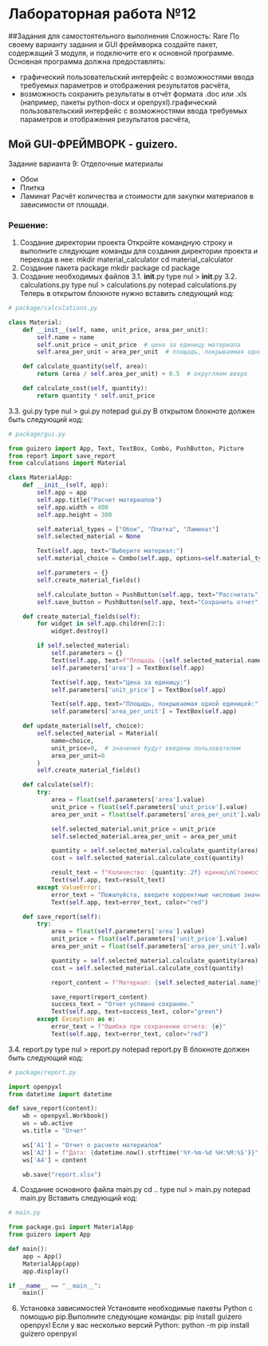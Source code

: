 # Лабораторная работа №12
##Задания для самостоятельного выполнения
Сложность: Rare
По своему варианту задания и GUI фреймворка создайте пакет, содержащий 3 модуля, и подключите его к основной программе. Основная программа должна предоставлять:
- графический пользовательский интерфейс с возможностями ввода требуемых параметров и отображения результатов расчёта,
- возможность сохранить результаты в отчёт формата .doc или .xls (например, пакеты python-docx и openpyxl).графический пользовательский интерфейс с возможностями ввода требуемых параметров и отображения результатов расчёта,
## Мой GUI-ФРЕЙМВОРК - guizero.
Задание варианта 9:
Отделочные материалы
- Обои
- Плитка
- Ламинат
Расчёт количества и стоимости для закупки материалов в зависимости от площади.
### Решение:
1. Создание директории проекта
Откройте командную строку и выполните следующие команды для создания директории проекта и перехода в нее:
mkdir material_calculator
cd material_calculator
2. Создание пакета package
mkdir package
cd package
3. Создание необходимых файлов
3.1. __init__.py
type nul > __init__.py
3.2. calculations.py
type nul > calculations.py
notepad calculations.py
Теперь в открытом блокноте нужно вставить следующий код:
``` py
# package/calculations.py

class Material:
    def __init__(self, name, unit_price, area_per_unit):
        self.name = name
        self.unit_price = unit_price  # цена за единицу материала
        self.area_per_unit = area_per_unit  # площадь, покрываемая одной единицей материала

    def calculate_quantity(self, area):
        return (area / self.area_per_unit) + 0.5  # округляем вверх

    def calculate_cost(self, quantity):
        return quantity * self.unit_price
```
3.3. gui.py
type nul > gui.py
notepad gui.py
В открытом блокноте должен быть следующий код:
``` py
# package/gui.py

from guizero import App, Text, TextBox, Combo, PushButton, Picture
from report import save_report
from calculations import Material

class MaterialApp:
    def __init__(self, app):
        self.app = app
        self.app.title("Расчет материалов")
        self.app.width = 400
        self.app.height = 300

        self.material_types = ["Обои", "Плитка", "Ламинат"]
        self.selected_material = None

        Text(self.app, text="Выберите материал:")
        self.material_choice = Combo(self.app, options=self.material_types, command=self.update_material)

        self.parameters = {}
        self.create_material_fields()

        self.calculate_button = PushButton(self.app, text="Рассчитать", command=self.calculate)
        self.save_button = PushButton(self.app, text="Сохранить отчет", command=self.save_report)

    def create_material_fields(self):
        for widget in self.app.children[2:]:
            widget.destroy()

        if self.selected_material:
            self.parameters = {}
            Text(self.app, text=f"Площадь ({self.selected_material.name}):")
            self.parameters['area'] = TextBox(self.app)

            Text(self.app, text="Цена за единицу:")
            self.parameters['unit_price'] = TextBox(self.app)

            Text(self.app, text="Площадь, покрываемая одной единицей:")
            self.parameters['area_per_unit'] = TextBox(self.app)

    def update_material(self, choice):
        self.selected_material = Material(
            name=choice,
            unit_price=0,  # значения будут введены пользователем
            area_per_unit=0
        )
        self.create_material_fields()

    def calculate(self):
        try:
            area = float(self.parameters['area'].value)
            unit_price = float(self.parameters['unit_price'].value)
            area_per_unit = float(self.parameters['area_per_unit'].value)

            self.selected_material.unit_price = unit_price
            self.selected_material.area_per_unit = area_per_unit

            quantity = self.selected_material.calculate_quantity(area)
            cost = self.selected_material.calculate_cost(quantity)

            result_text = f"Количество: {quantity:.2f} единиц\nСтоимость: {cost:.2f} руб."
            Text(self.app, text=result_text)
        except ValueError:
            error_text = "Пожалуйста, введите корректные числовые значения."
            Text(self.app, text=error_text, color="red")

    def save_report(self):
        try:
            area = float(self.parameters['area'].value)
            unit_price = float(self.parameters['unit_price'].value)
            area_per_unit = float(self.parameters['area_per_unit'].value)

            quantity = self.selected_material.calculate_quantity(area)
            cost = self.selected_material.calculate_cost(quantity)

            report_content = f"Материал: {self.selected_material.name}\nПлощадь: {area} кв.м.\nЦена за единицу: {unit_price} руб.\nКоличество: {quantity:.2f} единиц\nСтоимость: {cost:.2f} руб."

            save_report(report_content)
            success_text = "Отчет успешно сохранен."
            Text(self.app, text=success_text, color="green")
        except Exception as e:
            error_text = f"Ошибка при сохранении отчета: {e}"
            Text(self.app, text=error_text, color="red")
```
3.4. report.py
type nul > report.py
notepad report.py
В блокноте должен быть следующий код:
``` py
# package/report.py

import openpyxl
from datetime import datetime

def save_report(content):
    wb = openpyxl.Workbook()
    ws = wb.active
    ws.title = "Отчет"

    ws['A1'] = "Отчет о расчете материалов"
    ws['A2'] = f"Дата: {datetime.now().strftime('%Y-%m-%d %H:%M:%S')}"
    ws['A4'] = content

    wb.save("report.xlsx")
```
4. Создание основного файла main.py
cd ..
type nul > main.py
notepad main.py
Вставить следующий код:
``` py
# main.py

from package.gui import MaterialApp
from guizero import App

def main():
    app = App()
    MaterialApp(app)
    app.display()

if __name__ == "__main__":
    main()
```
6. Установка зависимостей
Установите необходимые пакеты Python с помощью pip.Выполните следующие команды:
pip install guizero openpyxl
Если у вас несколько версий Python:
python -m pip install guizero openpyxl
